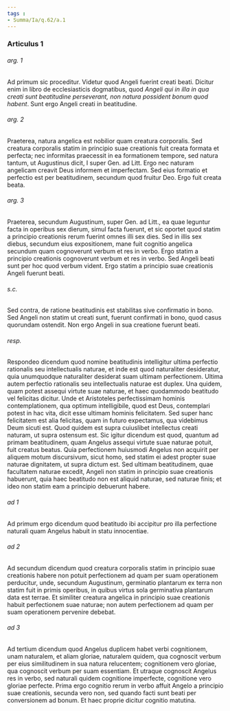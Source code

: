 ```yaml
---
tags : 
- Summa/Ia/q.62/a.1
---
```


### Articulus 1

###### arg. 1
Ad primum sic proceditur. Videtur quod Angeli fuerint creati beati. Dicitur enim in libro de ecclesiasticis dogmatibus, quod *Angeli qui in illa in qua creati sunt beatitudine perseverant, non natura possident bonum quod habent*. Sunt ergo Angeli creati in beatitudine.

###### arg. 2
Praeterea, natura angelica est nobilior quam creatura corporalis. Sed creatura corporalis statim in principio suae creationis fuit creata formata et perfecta; nec informitas praecessit in ea formationem tempore, sed natura tantum, ut Augustinus dicit, I super Gen. ad Litt. Ergo nec naturam angelicam creavit Deus informem et imperfectam. Sed eius formatio et perfectio est per beatitudinem, secundum quod fruitur Deo. Ergo fuit creata beata.

###### arg. 3
Praeterea, secundum Augustinum, super Gen. ad Litt., ea quae leguntur facta in operibus sex dierum, simul facta fuerunt, et sic oportet quod statim a principio creationis rerum fuerint omnes illi sex dies. Sed in illis sex diebus, secundum eius expositionem, mane fuit cognitio angelica secundum quam cognoverunt verbum et res in verbo. Ergo statim a principio creationis cognoverunt verbum et res in verbo. Sed Angeli beati sunt per hoc quod verbum vident. Ergo statim a principio suae creationis Angeli fuerunt beati.

###### s.c.
Sed contra, de ratione beatitudinis est stabilitas sive confirmatio in bono. Sed Angeli non statim ut creati sunt, fuerunt confirmati in bono, quod casus quorundam ostendit. Non ergo Angeli in sua creatione fuerunt beati.

###### resp.
Respondeo dicendum quod nomine beatitudinis intelligitur ultima perfectio rationalis seu intellectualis naturae, et inde est quod naturaliter desideratur, quia unumquodque naturaliter desiderat suam ultimam perfectionem. Ultima autem perfectio rationalis seu intellectualis naturae est duplex. Una quidem, quam potest assequi virtute suae naturae, et haec quodammodo beatitudo vel felicitas dicitur. Unde et Aristoteles perfectissimam hominis contemplationem, qua optimum intelligibile, quod est Deus, contemplari potest in hac vita, dicit esse ultimam hominis felicitatem. Sed super hanc felicitatem est alia felicitas, quam in futuro expectamus, qua videbimus Deum sicuti est. Quod quidem est supra cuiuslibet intellectus creati naturam, ut supra ostensum est. Sic igitur dicendum est quod, quantum ad primam beatitudinem, quam Angelus assequi virtute suae naturae potuit, fuit creatus beatus. Quia perfectionem huiusmodi Angelus non acquirit per aliquem motum discursivum, sicut homo, sed statim ei adest propter suae naturae dignitatem, ut supra dictum est. Sed ultimam beatitudinem, quae facultatem naturae excedit, Angeli non statim in principio suae creationis habuerunt, quia haec beatitudo non est aliquid naturae, sed naturae finis; et ideo non statim eam a principio debuerunt habere.

###### ad 1
Ad primum ergo dicendum quod beatitudo ibi accipitur pro illa perfectione naturali quam Angelus habuit in statu innocentiae.

###### ad 2
Ad secundum dicendum quod creatura corporalis statim in principio suae creationis habere non potuit perfectionem ad quam per suam operationem perducitur, unde, secundum Augustinum, germinatio plantarum ex terra non statim fuit in primis operibus, in quibus virtus sola germinativa plantarum data est terrae. Et similiter creatura angelica in principio suae creationis habuit perfectionem suae naturae; non autem perfectionem ad quam per suam operationem pervenire debebat.

###### ad 3
Ad tertium dicendum quod Angelus duplicem habet verbi cognitionem, unam naturalem, et aliam gloriae, naturalem quidem, qua cognoscit verbum per eius similitudinem in sua natura relucentem; cognitionem vero gloriae, qua cognoscit verbum per suam essentiam. Et utraque cognoscit Angelus res in verbo, sed naturali quidem cognitione imperfecte, cognitione vero gloriae perfecte. Prima ergo cognitio rerum in verbo affuit Angelo a principio suae creationis, secunda vero non, sed quando facti sunt beati per conversionem ad bonum. Et haec proprie dicitur cognitio matutina.

